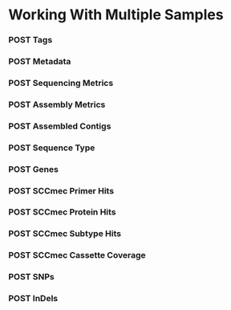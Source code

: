 # Working With Multiple Samples

###  POST Tags

###  POST Metadata

###  POST Sequencing Metrics

###  POST Assembly Metrics

###  POST Assembled Contigs

###  POST Sequence Type

###  POST Genes

###  POST SCCmec Primer Hits

###  POST SCCmec Protein Hits

###  POST SCCmec Subtype Hits

###  POST SCCmec Cassette Coverage

###  POST SNPs

###  POST InDels
